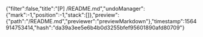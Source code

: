 {"filter":false,"title":"[P] /README.md","undoManager":{"mark":-1,"position":-1,"stack":[]},"preview":{"path":"/README.md","previewer":"previewMarkdown"},"timestamp":1564914753414,"hash":"da39a3ee5e6b4b0d3255bfef95601890afd80709"}